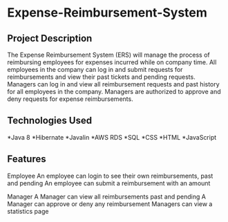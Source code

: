 # Expense-Reimbursement-System

## Project Description

The Expense Reimbursement System (ERS) will manage the process of reimbursing employees for expenses incurred while on company time. All employees in the company can log in and submit requests for reimbursements and view their past tickets and pending requests. Managers can log in and view all reimbursement requests and past history for all employees in the company. Managers are authorized to approve and deny requests for expense reimbursements.

## Technologies Used

*Java 8
*Hibernate
*Javalin
*AWS RDS
*SQL
*CSS
*HTML
*JavaScript

## Features

Employee
  An employee can login to see their own reimbursements, past and pending
  An employee can submit a reimbursement with an amount
  
Manager
  A Manager can view all reimbursements past and pending
  A Manager can approve or deny any reimbursement
  Managers can view a statistics page
